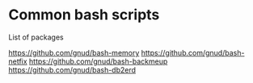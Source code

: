 # Common bash scripts

List of packages

https://github.com/gnud/bash-memory
https://github.com/gnud/bash-netfix
https://github.com/gnud/bash-backmeup
https://github.com/gnud/bash-db2erd
